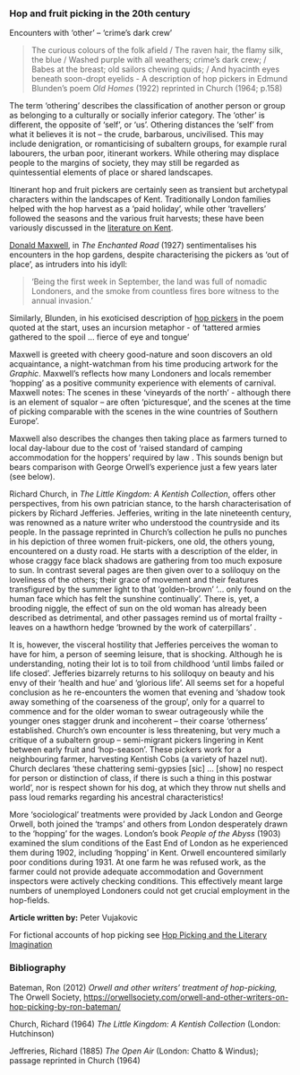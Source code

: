 ### Hop and fruit picking in the 20th century

Encounters with ‘other’ – ‘crime’s dark crew’

>The curious colours of the folk afield / The raven hair, the flamy silk, the blue / Washed purple with all weathers; crime’s dark crew; / Babes at the breast; old sailors chewing quids; / And hyacinth eyes beneath soon-dropt eyelids - A description of hop pickers in Edmund Blunden’s poem _Old Homes_ (1922) reprinted in Church (1964; p.158)

The term ‘othering’ describes the classification of another person or group as belonging to a culturally or socially inferior category. The ‘other’ is different, the opposite of ‘self’, or ‘us’. Othering distances the ‘self’ from what it believes it is not – the crude, barbarous, uncivilised. This may include denigration, or romanticising of subaltern groups, for example rural labourers, the urban poor, itinerant workers. While othering may displace people to the margins of society, they may still be regarded as quintessential elements of place or shared landscapes.

Itinerant hop and fruit pickers are certainly seen as transient but archetypal characters within the landscapes of Kent. Traditionally London families helped with the hop harvest as a ‘paid holiday’, while other ‘travellers’ followed the seasons and the various fruit harvests; these have been variously discussed in the [literature on Kent](/20c-hop-picking). 

[Donald Maxwell](/20c-maxwelld-biography), in _The Enchanted Road_ (1927) sentimentalises his encounters in the hop gardens, despite characterising the pickers as ‘out of place’, as intruders into his idyll:

>‘Being the first week in September, the land was full of nomadic Londoners, and the smoke from countless fires bore witness to the annual invasion.’  

Similarly, Blunden, in his exoticised description of [hop pickers]( ](/20c-hop-picking)) in the poem quoted at the start, uses an incursion metaphor - of ‘tattered armies gathered to the spoil … fierce of eye and tongue’ 

Maxwell is greeted with cheery good-nature and soon discovers an old acquaintance, a night-watchman from his time producing artwork for the _Graphic_. Maxwell’s reflects how many Londoners and locals remember ‘hopping’ as a positive community experience with elements of carnival. Maxwell notes:
The scenes in these ‘vineyards of the north’ - although there is an element of squalor – are often ‘picturesque’, and the scenes at the time of picking comparable with the scenes in the wine countries of Southern Europe’.  

Maxwell also describes the changes then taking place as farmers turned to local day-labour due to the cost of ‘raised standard of camping accommodation for the hoppers’ required by law . This sounds benign but bears comparison with George Orwell’s experience just a few years later (see below).

Richard Church, in _The Little Kingdom: A Kentish Collection_, offers other perspectives, from his own patrician stance, to the harsh characterisation of pickers by Richard Jefferies. Jefferies, writing in the late nineteenth century, was renowned as a nature writer who understood the countryside and its people. In the passage reprinted in Church’s collection he pulls no punches in his depiction of three women fruit-pickers, one old, the others young, encountered on a dusty road. He starts with a description of the elder, in whose craggy face black shadows are gathering from too much exposure to sun. In contrast several pages are then given over to a soliloquy on the loveliness of the others; their grace of movement and their features transfigured by the summer light to that ‘golden-brown’ ‘… only found on the human face which has felt the sunshine continually’.  There is, yet, a brooding niggle, the effect of sun on the old woman has already been described as detrimental, and other passages remind us of mortal frailty - leaves on a hawthorn hedge ‘browned by the work of caterpillars’ . 

It is, however, the visceral hostility that Jefferies perceives the woman to have for him, a person of seeming leisure, that is shocking. Although he is understanding, noting their lot is to toil from childhood ‘until limbs failed or life closed’.  Jefferies bizarrely returns to his soliloquy on beauty and his envy of their ‘health and hue’ and ‘glorious life’. All seems set for a hopeful conclusion as he re-encounters the women that evening and ‘shadow took away something of the coarseness of the group’,  only for a quarrel to commence and for the older woman to swear outrageously while the younger ones stagger drunk and incoherent – their coarse ‘otherness’ established.
Church’s own encounter is less threatening, but very much a critique of a subaltern group – semi-migrant pickers lingering in Kent between early fruit and ‘hop-season’. These pickers work for a neighbouring farmer, harvesting Kentish Cobs (a variety of hazel nut). Church declares ‘these chattering semi-gypsies [sic] … [show] no respect for person or distinction of class, if there is such a thing in this postwar world’,  nor is respect shown for his dog, at which they throw nut shells and pass loud remarks regarding his ancestral characteristics!

More ‘sociological’ treatments were provided by Jack London and George Orwell, both joined the ‘tramps’ and others from London desperately drawn to the ‘hopping’ for the wages. London’s book _People of the Abyss_ (1903) examined the slum conditions of the East End of London as he experienced them during 1902, including ‘hopping’ in Kent. Orwell encountered similarly poor conditions during 1931. At one farm he was refused work, as the farmer could not provide adequate accommodation and Government inspectors were actively checking conditions. This effectively meant large numbers of unemployed Londoners could not get crucial employment in the hop-fields.

**Article written by:** Peter Vujakovic

For fictional accounts of hop picking see [Hop Picking and the Literary Imagination](20c-hop-picking)

### Bibliography 

Bateman, Ron (2012) _Orwell and other writers’ treatment of hop-picking,_ The Orwell Society, https://orwellsociety.com/orwell-and-other-writers-on-hop-picking-by-ron-bateman/  

Church, Richard (1964) _The Little Kingdom: A Kentish Collection_ (London: Hutchinson)   

Jeffreries, Richard (1885) _The Open Air_ (London: Chatto & Windus); passage reprinted in Church (1964)   
